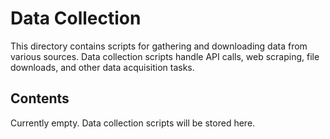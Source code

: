 # Data Collection

This directory contains scripts for gathering and downloading data from various sources.
Data collection scripts handle API calls, web scraping, file downloads, and other data acquisition tasks.

## Contents

Currently empty. Data collection scripts will be stored here.
